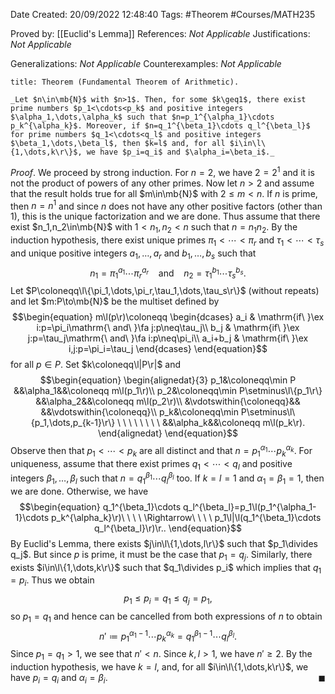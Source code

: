 <div class="topSpace"></div>

Date Created: 20/09/2022 12:48:40
Tags: #Theorem #Courses/MATH235

Proved by: [[Euclid's Lemma]]
References: _Not Applicable_
Justifications: _Not Applicable_

Generalizations: _Not Applicable_
Counterexamples: _Not Applicable_

``` ad-Theorem
title: Theorem (Fundamental Theorem of Arithmetic).

_Let $n\in\mb{N}$ with $n>1$. Then, for some $k\geq1$, there exist prime numbers $p_1<\cdots<p_k$ and positive integers $\alpha_1,\dots,\alpha_k$ such that $n=p_1^{\alpha_1}\cdots p_k^{\alpha_k}$. Moreover, if $n=q_1^{\beta_1}\cdots q_l^{\beta_l}$ for prime numbers $q_1<\cdots<q_l$ and positive integers $\beta_1,\dots,\beta_l$, then $k=l$ and, for all $i\in\l\{1,\dots,k\r\}$, we have $p_i=q_i$ and $\alpha_i=\beta_i$._

```

_Proof_. We proceed by strong induction. For $n=2$, we have $2=2^1$ and it is not the product of powers of any other primes. Now let $n>2$ and assume that the result holds true for all $m\in\mb{N}$ with $2\leq m<n$. If $n$ is prime, then $n=n^1$ and since $n$ does not have any other positive factors (other than $1$), this is the unique factorization and we are done. Thus assume that there exist $n_1,n_2\in\mb{N}$ with $1<n_1,n_2<n$ such that $n=n_1n_2$. By the induction hypothesis, there exist unique primes $\pi_1<\cdots<\pi_r$ and $\tau_1<\cdots<\tau_s$ and unique positive integers $a_1,\dots,a_r$ and $b_1,\dots,b_s$ such that
$$\begin{equation}
    n_1=\pi_1^{a_1}\cdots\pi_r^{a_r}\ \ \ \ \mathrm{and}\ \ \ \ n_2=\tau_1^{b_1}\cdots\tau_s^{b_s}.
\end{equation}$$
Let $P\coloneqq\l\{\pi_1,\dots,\pi_r,\tau_1,\dots,\tau_s\r\}$ (without repeats) and let $m:P\to\mb{N}$ be the multiset defined by
$$\begin{equation}
    m\l(p\r)\coloneqq
        \begin{dcases}
            a_i & \mathrm{if\ }\ex i:p=\pi_i\mathrm{\ and\ }\fa j:p\neq\tau_j\\
            b_j & \mathrm{if\ }\ex j:p=\tau_j\mathrm{\ and\ }\fa i:p\neq\pi_i\\
            a_i+b_j & \mathrm{if\ }\ex i,j:p=\pi_i=\tau_j
        \end{dcases}
\end{equation}$$
for all $p\in P$. Set $k\coloneqq\l|P\r|$ and
$$\begin{equation}
    \begin{alignedat}{3}
        p_1&\coloneqq\min P &&\alpha_1&&\coloneqq m\l(p_1\r)\\
        p_2&\coloneqq\min P\setminus\l\{p_1\r\} &&\alpha_2&&\coloneqq m\l(p_2\r)\\
           &\vdotswithin{\coloneqq}&& &&\vdotswithin{\coloneqq}\\
        p_k&\coloneqq\min P\setminus\l\{p_1,\dots,p_{k-1}\r\} \ \ \ \ \ \ \ \ &&\alpha_k&&\coloneqq m\l(p_k\r).
    \end{alignedat}
\end{equation}$$
Observe then that $p_1<\cdots<p_k$ are all distinct and that $n=p_1^{\alpha_1}\cdots p_k^{\alpha_k}$. For uniqueness, assume that there exist primes $q_1<\cdots<q_l$ and positive integers $\beta_1,\dots,\beta_l$ such that $n=q_1^{\beta_1}\cdots q_l^{\beta_l}$ too. If $k=l=1$ and $\alpha_1=\beta_1=1$, then we are done. Otherwise, we have
$$\begin{equation}
    q_1^{\beta_1}\cdots q_l^{\beta_l}=p_1\l(p_1^{\alpha_1-1}\cdots p_k^{\alpha_k}\r)\ \ \ \ \Rightarrow\ \ \ \ p_1\l|\l(q_1^{\beta_1}\cdots q_l^{\beta_l}\r)\r..
\end{equation}$$
By Euclid's Lemma, there exists $j\in\l\{1,\dots,l\r\}$ such that $p_1\divides q_j$. But since $p$ is prime, it must be the case that $p_1=q_j$. Similarly, there exists $i\in\l\{1,\dots,k\r\}$ such that $q_1\divides p_i$ which implies that $q_1=p_i$. Thus we obtain
$$\begin{equation}
    p_1\leq p_i=q_1\leq q_j=p_1,
\end{equation}$$
so $p_1=q_1$ and hence can be cancelled from both expressions of $n$ to obtain
$$\begin{equation}
    n'\coloneqq p_1^{\alpha_1-1}\cdots p_k^{\alpha_k}=q_1^{\beta_1-1}\cdots q_l^{\beta_l}.
\end{equation}$$
Since $p_1=q_1>1$, we see that $n'<n$. Since $k,l>1$, we have $n'\geq2$. By the induction hypothesis, we have $k=l$, and, for all $i\in\l\{1,\dots,k\r\}$, we have $p_i=q_i$ and $\alpha_i=\beta_i$.<span style="float:right;">$\blacksquare$</span>
